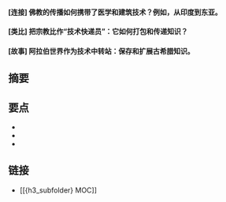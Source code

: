 #### [连接] 佛教的传播如何携带了医学和建筑技术？例如，从印度到东亚。


#### [类比] 把宗教比作“技术快递员”：它如何打包和传递知识？


#### [故事] 阿拉伯世界作为技术中转站：保存和扩展古希腊知识。


## 摘要


## 要点

- 
- 
- 

## 链接

- [[{h3_subfolder} MOC]]
